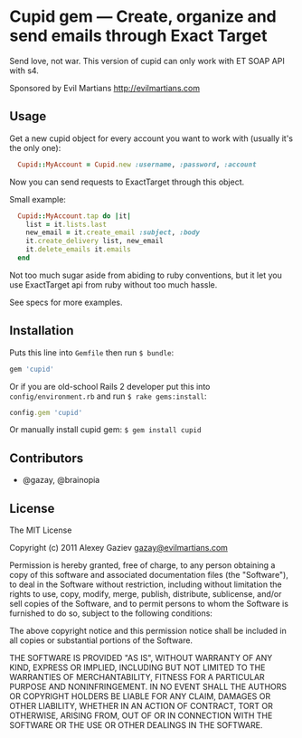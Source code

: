 # Cupid gem — Create, organize and send emails through Exact Target

Send love, not war. This version of cupid can only work with ET SOAP API with s4.

Sponsored by Evil Martians <http://evilmartians.com>

## Usage

Get a new cupid object for every account you want to work with (usually
it's the only one):

``` ruby
  Cupid::MyAccount = Cupid.new :username, :password, :account
```

Now you can send requests to ExactTarget through this object.

Small example:

``` ruby
  Cupid::MyAccount.tap do |it|
    list = it.lists.last
    new_email = it.create_email :subject, :body
    it.create_delivery list, new_email
    it.delete_emails it.emails
  end
```

Not too much sugar aside from abiding to ruby conventions, but it let you use ExactTarget api from ruby without too much hassle.

See specs for more examples.

## Installation

Puts this line into `Gemfile` then run `$ bundle`:

``` ruby
gem 'cupid'
```

Or if you are old-school Rails 2 developer put this into `config/environment.rb` and run `$ rake gems:install`:

``` ruby
config.gem 'cupid'
```

Or manually install cupid gem: `$ gem install cupid`

## Contributors

* @gazay, @brainopia

## License

The MIT License

Copyright (c) 2011 Alexey Gaziev <gazay@evilmartians.com>

Permission is hereby granted, free of charge, to any person obtaining a copy of this software and associated documentation files (the "Software"), to deal in the Software without restriction, including without limitation the rights to use, copy, modify, merge, publish, distribute, sublicense, and/or sell copies of the Software, and to permit persons to whom the Software is furnished to do so, subject to the following conditions:

The above copyright notice and this permission notice shall be included in all copies or substantial portions of the Software.

THE SOFTWARE IS PROVIDED "AS IS", WITHOUT WARRANTY OF ANY KIND, EXPRESS OR IMPLIED, INCLUDING BUT NOT LIMITED TO THE WARRANTIES OF MERCHANTABILITY, FITNESS FOR A PARTICULAR PURPOSE AND NONINFRINGEMENT. IN NO EVENT SHALL THE AUTHORS OR COPYRIGHT HOLDERS BE LIABLE FOR ANY CLAIM, DAMAGES OR OTHER LIABILITY, WHETHER IN AN ACTION OF CONTRACT, TORT OR OTHERWISE, ARISING FROM, OUT OF OR IN CONNECTION WITH THE SOFTWARE OR THE USE OR OTHER DEALINGS IN THE SOFTWARE.

